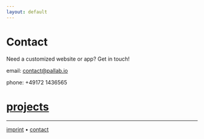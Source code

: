 ```yaml
---
layout: default
---
```

# [](#header-1)Contact
Need a customized website or app? Get in touch!

email: [contact@pallab.io](mailto:contact@pallab.io)

phone: +49172 1436565


# [](#header-2)[projects](projects) 



* * *
[](#header-6)[imprint](imprint) • [](#header-6)[contact](contact) 

